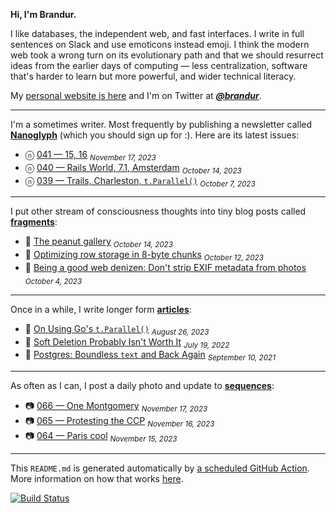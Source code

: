 **Hi, I'm Brandur.**

I like databases, the independent web, and fast interfaces. I write in full sentences on Slack and use emoticons instead emoji. I think the modern web took a wrong turn on its evolutionary path and that we should resurrect ideas from the earlier days of computing — less centralization, software that's harder to learn but more powerful, and wider technical literacy.

My [personal website is here](https://brandur.org) and I'm on Twitter at [***@brandur***](https://twitter.com/brandur).

---

I'm a sometimes writer. Most frequently by publishing a newsletter called [**Nanoglyph**](https://brandur.org/newsletter#nanoglyph) (which you should sign up for :). Here are its latest issues:

* ⓝ [041 — 15, 16](https://brandur.org/nanoglyphs/041-15-16) <sub><em>November 17, 2023</em></sub>
* ⓝ [040 — Rails World, 7.1, Amsterdam](https://brandur.org/nanoglyphs/040-rails-world) <sub><em>October 14, 2023</em></sub>
* ⓝ [039 — Trails, Charleston, `t.Parallel()`](https://brandur.org/nanoglyphs/039-trails) <sub><em>October 7, 2023</em></sub>

---

I put other stream of consciousness thoughts into tiny blog posts called [**fragments**](https://brandur.org/fragments):

* 🐚 [The peanut gallery](https://brandur.org/fragments/the-peanut-gallery) <sub><em>October 14, 2023</em></sub>
* 🐚 [Optimizing row storage in 8-byte chunks](https://brandur.org/fragments/postgres-row-optimization) <sub><em>October 12, 2023</em></sub>
* 🐚 [Being a good web denizen: Don&#39;t strip EXIF metadata from photos](https://brandur.org/fragments/stop-stripping-exif) <sub><em>October 4, 2023</em></sub>

---

Once in a while, I write longer form [**articles**](https://brandur.org/articles):

* 📖 [On Using Go&#39;s `t.Parallel()`](https://brandur.org/t-parallel) <sub><em>August 26, 2023</em></sub>
* 📖 [Soft Deletion Probably Isn&#39;t Worth It](https://brandur.org/soft-deletion) <sub><em>July 19, 2022</em></sub>
* 📖 [Postgres: Boundless `text` and Back Again](https://brandur.org/text) <sub><em>September 10, 2021</em></sub>

---

As often as I can, I post a daily photo and update to [**sequences**](https://brandur.org/sequences):

* 📷 [066 — One Montgomery](https://brandur.org/sequences/066) <sub><em>November 17, 2023</em></sub>
* 📷 [065 — Protesting the CCP](https://brandur.org/sequences/065) <sub><em>November 16, 2023</em></sub>
* 📷 [064 — Paris cool](https://brandur.org/sequences/064) <sub><em>November 15, 2023</em></sub>

---

This `README.md` is generated automatically by [a scheduled GitHub Action](https://github.com/brandur/brandur/blob/master/.github/workflows/ci.yml). More information on how that works [here](https://brandur.org/fragments/self-updating-github-readme).

[![Build Status](https://github.com/brandur/brandur/workflows/brandur%20CI/badge.svg)](https://github.com/brandur/brandur/actions)

